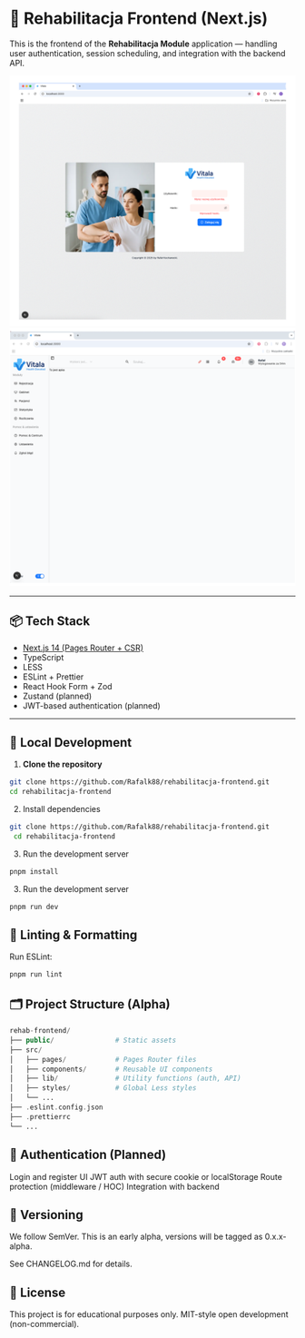 # 🧠 Rehabilitacja Frontend (Next.js)

This is the frontend of the **Rehabilitacja Module** application — handling user authentication, session scheduling, and integration with the backend API.

![Przykładowy zrzut ekranu - ekran logowania](screen.png)
![Przykładowy zrzut ekranu - dashboard](screen1.png)

---

## 📦 Tech Stack

- [Next.js 14 (Pages Router + CSR)](https://nextjs.org/)
- TypeScript
- LESS
- ESLint + Prettier
- React Hook Form + Zod
- Zustand (planned)
- JWT-based authentication (planned)

---

## 🚀 Local Development

1. **Clone the repository**

```bash
git clone https://github.com/Rafalk88/rehabilitacja-frontend.git
cd rehabilitacja-frontend
```

2. Install dependencies

```bash
git clone https://github.com/Rafalk88/rehabilitacja-frontend.git
 cd rehabilitacja-frontend
```

3. Run the development server

```bash
pnpm install
```

3. Run the development server

```bash
pnpm run dev
```

## 🧪 Linting & Formatting

Run ESLint:

```bash
pnpm run lint
```

## 🗂️ Project Structure (Alpha)

```php
rehab-frontend/
├── public/               # Static assets
├── src/
│   ├── pages/            # Pages Router files
│   ├── components/       # Reusable UI components
│   ├── lib/              # Utility functions (auth, API)
│   ├── styles/           # Global Less styles
│   └── ...
├── .eslint.config.json
├── .prettierrc
└── ...
```

## 🔐 Authentication (Planned)

Login and register UI
JWT auth with secure cookie or localStorage
Route protection (middleware / HOC)
Integration with backend

## 🧾 Versioning

We follow SemVer.
This is an early alpha, versions will be tagged as 0.x.x-alpha.

See CHANGELOG.md for details.

## 📄 License

This project is for educational purposes only.
MIT-style open development (non-commercial).
